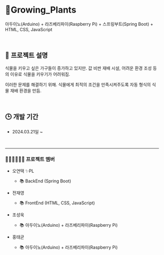 # 🌱Growing_Plants
아두이노(Arduino) + 라즈베리파이(Raspberry Pi) + 스프링부트(Spring Boot) + HTML, CSS, JavaScript

<br>

## 📑 프로젝트 설명
식물을 키우고 싶은 가구들이 증가하고 있지만. 값 비싼 재배 시설, 어려운 환경 조성 등의 이유로 식물을 키우기가 어려워짐.

이러한 문제를 해결하기 위해. 식물에게 최적의 조건을 만족시켜주도록 자동 형식의 식물 재배 환경을 만듬.

<br>

## 🕒 개발 기간
* 2024.03.21일 ~

<br>

---
### 👩🏻‍💻🧑🏻‍💻 프로젝트 멤버
 * 오연택 ✨PL
   * 📚 BackEnd (Spring Boot)

 * 전재영
   * 📚 FrontEnd (HTML, CSS, JavaScript)

 * 조성욱
   * 📚 아두이노(Arduino) + 라즈베리파이(Raspberry Pi)

 * 홍태균
   * 📚 아두이노(Arduino) + 라즈베리파이(Raspberry Pi)
